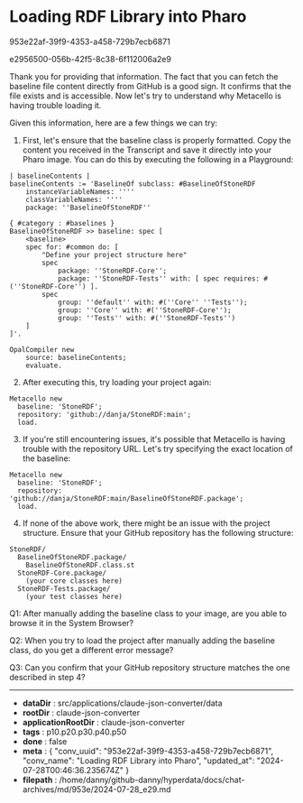 # Loading RDF Library into Pharo

953e22af-39f9-4353-a458-729b7ecb6871

e2956500-056b-42f5-8c38-6f112006a2e9

 Thank you for providing that information. The fact that you can fetch the baseline file content directly from GitHub is a good sign. It confirms that the file exists and is accessible. Now let's try to understand why Metacello is having trouble loading it.

Given this information, here are a few things we can try:

1. First, let's ensure that the baseline class is properly formatted. Copy the content you received in the Transcript and save it directly into your Pharo image. You can do this by executing the following in a Playground:

```smalltalk
| baselineContents |
baselineContents := 'BaselineOf subclass: #BaselineOfStoneRDF
    instanceVariableNames: ''''
    classVariableNames: ''''
    package: ''BaselineOfStoneRDF''

{ #category : #baselines }
BaselineOfStoneRDF >> baseline: spec [
    <baseline>
    spec for: #common do: [
        "Define your project structure here"
        spec 
            package: ''StoneRDF-Core'';
            package: ''StoneRDF-Tests'' with: [ spec requires: #(''StoneRDF-Core'') ].
        spec 
            group: ''default'' with: #(''Core'' ''Tests'');
            group: ''Core'' with: #(''StoneRDF-Core'');
            group: ''Tests'' with: #(''StoneRDF-Tests'')
    ]
]'.

OpalCompiler new
    source: baselineContents;
    evaluate.
```

2. After executing this, try loading your project again:

```smalltalk
Metacello new
  baseline: 'StoneRDF';
  repository: 'github://danja/StoneRDF:main';
  load.
```

3. If you're still encountering issues, it's possible that Metacello is having trouble with the repository URL. Let's try specifying the exact location of the baseline:

```smalltalk
Metacello new
  baseline: 'StoneRDF';
  repository: 'github://danja/StoneRDF:main/BaselineOfStoneRDF.package';
  load.
```

4. If none of the above work, there might be an issue with the project structure. Ensure that your GitHub repository has the following structure:

```
StoneRDF/
  BaselineOfStoneRDF.package/
    BaselineOfStoneRDF.class.st
  StoneRDF-Core.package/
    (your core classes here)
  StoneRDF-Tests.package/
    (your test classes here)
```

Q1: After manually adding the baseline class to your image, are you able to browse it in the System Browser?

Q2: When you try to load the project after manually adding the baseline class, do you get a different error message?

Q3: Can you confirm that your GitHub repository structure matches the one described in step 4?

---

* **dataDir** : src/applications/claude-json-converter/data
* **rootDir** : claude-json-converter
* **applicationRootDir** : claude-json-converter
* **tags** : p10.p20.p30.p40.p50
* **done** : false
* **meta** : {
  "conv_uuid": "953e22af-39f9-4353-a458-729b7ecb6871",
  "conv_name": "Loading RDF Library into Pharo",
  "updated_at": "2024-07-28T00:46:36.235674Z"
}
* **filepath** : /home/danny/github-danny/hyperdata/docs/chat-archives/md/953e/2024-07-28_e29.md